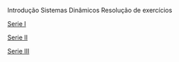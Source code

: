 Introdução Sistemas Dinâmicos
Resolução de exercícios

[Serie I](series/1/serie-1.ipynb)

[Serie II](series/2/serie-2.ipynb)

[Serie III](series/3/serie-3.ipynb)